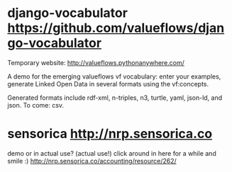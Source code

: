 # django-vocabulator https://github.com/valueflows/django-vocabulator
Temporary website: http://valueflows.pythonanywhere.com/

A demo for the emerging valueflows vf vocabulary: enter your examples, generate Linked Open Data in several formats using the vf:concepts.

Generated formats include rdf-xml, n-triples, n3, turtle, yaml, json-ld, and json. To come: csv.


# sensorica http://nrp.sensorica.co
demo or in actual use? (actual use!) click around in here for a while and smile :)
http://nrp.sensorica.co/accounting/resource/262/

